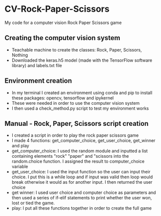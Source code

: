 # CV-Rock-Paper-Scissors
My code for a computer vision Rock Paper Scissors game

## Creating the computer vision system
- Teachable machine to create the classes: Rock, Paper, Scissors, Nothing
- Downloaded the keras.h5 model (made with the TensorFlow software library) and labels.txt file

## Environment creation
- In my terminal I created an environment using conda and pip to install these packages: opencv, tensorflow and ipykernel
- These were needed in order to use the computer vision system
- I then used a check_method.py script to test my environment works 

## Manual - Rock, Paper, Scissors script creation
- I created a script in order to play the rock paper scissors game
- I made 4 functions: get_computer_choice, get_user_choice, get_winner and play
- get_computer_choice: I used the random module and inputted a list containing elements "rock" "paper" and "scissors into the random.choice function. I assigned the result to computer_choice variable 
- get_user_choice: I used the input function so the user can input their choice. I put this is a while loop and if input was valid then loop would break otherwise it would as for another input. I then returned the user choice
- get winner: I used user choice and computer choice as parameters and then used a series of if-elif statements to print whether the user won, lost or tied the game. 
- play: I put all these functions together in order to create the full game 
